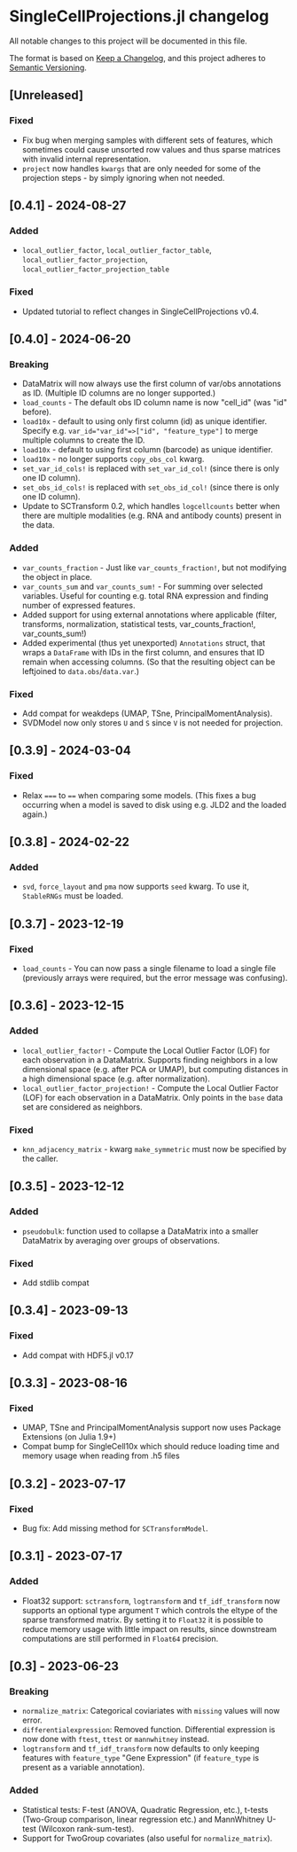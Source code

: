 # SingleCellProjections.jl changelog

All notable changes to this project will be documented in this file.

The format is based on [Keep a Changelog](https://keepachangelog.com/en/1.0.0/),
and this project adheres to [Semantic Versioning](https://semver.org/spec/v2.0.0.html).

## [Unreleased]

### Fixed

* Fix bug when merging samples with different sets of features, which sometimes could cause unsorted row values and thus sparse matrices with invalid internal representation.
* `project` now handles `kwargs` that are only needed for some of the projection steps - by simply ignoring when not needed.

## [0.4.1] - 2024-08-27

### Added

* `local_outlier_factor`, `local_outlier_factor_table`, `local_outlier_factor_projection`, `local_outlier_factor_projection_table`

### Fixed

* Updated tutorial to reflect changes in SingleCellProjections v0.4.

## [0.4.0] - 2024-06-20

### Breaking

* DataMatrix will now always use the first column of var/obs annotations as ID. (Multiple ID columns are no longer supported.)
* `load_counts` - The default obs ID column name is now "cell_id" (was "id" before).
* `load10x` - default to using only first column (id) as unique identifier. Specify e.g. `var_id="var_id"=>["id", "feature_type"]` to merge multiple columns to create the ID.
* `load10x` - default to using first column (barcode) as unique identifier.
* `load10x` - no longer supports `copy_obs_col` kwarg.
* `set_var_id_cols!` is replaced with `set_var_id_col!` (since there is only one ID column).
* `set_obs_id_cols!` is replaced with `set_obs_id_col!` (since there is only one ID column).
* Update to SCTransform 0.2, which handles `logcellcounts` better when there are multiple modalities (e.g. RNA and antibody counts) present in the data.

### Added

* `var_counts_fraction` - Just like `var_counts_fraction!`, but not modifying the object in place.
* `var_counts_sum` and `var_counts_sum!` - For summing over selected variables. Useful for counting e.g. total RNA expression and finding number of expressed features.
* Added support for using external annotations where applicable (filter, transforms, normalization, statistical tests, var_counts_fraction!, var_counts_sum!)
* Added experimental (thus yet unexported) `Annotations` struct, that wraps a `DataFrame` with IDs in the first column, and ensures that ID remain when accessing columns. (So that the resulting object can be leftjoined to `data.obs`/`data.var`.)

### Fixed

* Add compat for weakdeps (UMAP, TSne, PrincipalMomentAnalysis).
* SVDModel now only stores `U` and `S` since `V` is not needed for projection.

## [0.3.9] - 2024-03-04

### Fixed

* Relax `===` to `==` when comparing some models. (This fixes a bug occurring when a model is saved to disk using e.g. JLD2 and the loaded again.)

## [0.3.8] - 2024-02-22

### Added

* `svd`, `force_layout` and `pma` now supports `seed` kwarg. To use it, `StableRNGs` must be loaded.

## [0.3.7] - 2023-12-19

### Fixed

* `load_counts` - You can now pass a single filename to load a single file (previously arrays were required, but the error message was confusing).

## [0.3.6] - 2023-12-15

### Added

* `local_outlier_factor!` - Compute the Local Outlier Factor (LOF) for each observation in a DataMatrix. Supports finding neighbors in a low dimensional space (e.g. after PCA or UMAP), but computing distances in a high dimensional space (e.g. after normalization).
* `local_outlier_factor_projection!` - Compute the Local Outlier Factor (LOF) for each observation in a DataMatrix. Only points in the `base` data set are considered as neighbors.

### Fixed

* `knn_adjacency_matrix` - kwarg `make_symmetric` must now be specified by the caller.


## [0.3.5] - 2023-12-12

### Added

* `pseudobulk`: function used to collapse a DataMatrix into a smaller DataMatrix by averaging over groups of observations.

### Fixed

* Add stdlib compat


## [0.3.4] - 2023-09-13

### Fixed

* Add compat with HDF5.jl v0.17

## [0.3.3] - 2023-08-16

### Fixed

* UMAP, TSne and PrincipalMomentAnalysis support now uses Package Extensions (on Julia 1.9+)
* Compat bump for SingleCell10x which should reduce loading time and memory usage when reading from .h5 files

## [0.3.2] - 2023-07-17

### Fixed

* Bug fix: Add missing method for `SCTransformModel`.

## [0.3.1] - 2023-07-17

### Added

* Float32 support: `sctransform`, `logtransform` and `tf_idf_transform` now supports an optional type argument `T` which controls the eltype of the sparse transformed matrix. By setting it to `Float32` it is possible to reduce memory usage with little impact on results, since downstream computations are still performed in `Float64` precision.

## [0.3] - 2023-06-23

### Breaking

* `normalize_matrix`: Categorical coviariates with `missing` values will now error.
* `differentialexpression`: Removed function. Differential expression is now done with `ftest`, `ttest` or `mannwhitney` instead.
* `logtransform` and `tf_idf_transform` now defaults to only keeping features with `feature_type` "Gene Expression" (if `feature_type` is present as a variable annotation).

### Added

* Statistical tests: F-test (ANOVA, Quadratic Regression, etc.), t-tests (Two-Group comparison, linear regression etc.) and MannWhitney U-test (Wilcoxon rank-sum-test).
* Support for TwoGroup covariates (also useful for `normalize_matrix`).
